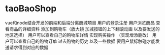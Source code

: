 # taoBaoShop
vue和node结合开发的前端和后端分离商城项目
用户的登录注册
用户浏览商品 查看商品的详细资料 添加到购物车（放大镜 加减按钮的上下翻滚动画 以及要发送的地区选择）
用户可以查看自己的购物车详情 实现购买操作 （实现增添删改）
用户可以查看自己的购物订单 过去购物的历史
以及一些数据 要用户鼠标触碰才能发送请求得到对应的数据
